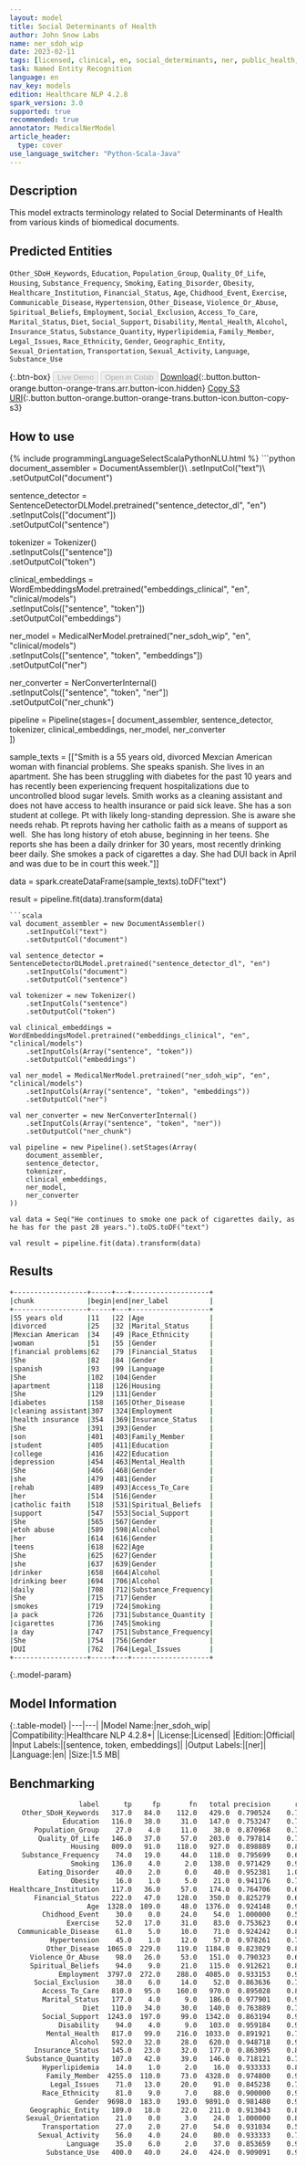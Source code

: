 ```yaml
---
layout: model
title: Social Determinants of Health
author: John Snow Labs
name: ner_sdoh_wip
date: 2023-02-11
tags: [licensed, clinical, en, social_determinants, ner, public_health, sdoh]
task: Named Entity Recognition
language: en
nav_key: models
edition: Healthcare NLP 4.2.8
spark_version: 3.0
supported: true
recommended: true
annotator: MedicalNerModel
article_header:
  type: cover
use_language_switcher: "Python-Scala-Java"
---
```


## Description

This model extracts terminology related to Social Determinants of Health from various kinds of biomedical documents.

## Predicted Entities

`Other_SDoH_Keywords`, `Education`, `Population_Group`, `Quality_Of_Life`, `Housing`, `Substance_Frequency`, `Smoking`, `Eating_Disorder`, `Obesity`, `Healthcare_Institution`, `Financial_Status`, `Age`, `Chidhood_Event`, `Exercise`, `Communicable_Disease`, `Hypertension`, `Other_Disease`, `Violence_Or_Abuse`, `Spiritual_Beliefs`, `Employment`, `Social_Exclusion`, `Access_To_Care`, `Marital_Status`, `Diet`, `Social_Support`, `Disability`, `Mental_Health`, `Alcohol`, `Insurance_Status`, `Substance_Quantity`, `Hyperlipidemia`, `Family_Member`, `Legal_Issues`, `Race_Ethnicity`, `Gender`, `Geographic_Entity`, `Sexual_Orientation`, `Transportation`, `Sexual_Activity`, `Language`, `Substance_Use`

{:.btn-box}
<button class="button button-orange" disabled>Live Demo</button>
<button class="button button-orange" disabled>Open in Colab</button>
[Download](https://s3.amazonaws.com/auxdata.johnsnowlabs.com/clinical/models/ner_sdoh_wip_en_4.2.8_3.0_1676135569606.zip){:.button.button-orange.button-orange-trans.arr.button-icon.hidden}
[Copy S3 URI](s3://auxdata.johnsnowlabs.com/clinical/models/ner_sdoh_wip_en_4.2.8_3.0_1676135569606.zip){:.button.button-orange.button-orange-trans.button-icon.button-copy-s3}

## How to use



<div class="tabs-box" markdown="1">
{% include programmingLanguageSelectScalaPythonNLU.html %}
```python
document_assembler = DocumentAssembler()\
    .setInputCol("text")\
    .setOutputCol("document")

sentence_detector = SentenceDetectorDLModel.pretrained("sentence_detector_dl", "en")\
    .setInputCols(["document"])\
    .setOutputCol("sentence")

tokenizer = Tokenizer()\
    .setInputCols(["sentence"])\
    .setOutputCol("token")

clinical_embeddings = WordEmbeddingsModel.pretrained("embeddings_clinical", "en", "clinical/models")\
    .setInputCols(["sentence", "token"])\
    .setOutputCol("embeddings")

ner_model = MedicalNerModel.pretrained("ner_sdoh_wip", "en", "clinical/models")\
    .setInputCols(["sentence", "token", "embeddings"])\
    .setOutputCol("ner")

ner_converter = NerConverterInternal()\
    .setInputCols(["sentence", "token", "ner"])\
    .setOutputCol("ner_chunk")

pipeline = Pipeline(stages=[
    document_assembler, 
    sentence_detector,
    tokenizer,
    clinical_embeddings,
    ner_model,
    ner_converter   
    ])

sample_texts = [["Smith is a 55 years old, divorced Mexcian American woman with financial problems. She speaks spanish. She lives in an apartment. She has been struggling with diabetes for the past 10 years and has recently been experiencing frequent hospitalizations due to uncontrolled blood sugar levels. Smith works as a cleaning assistant and does not have access to health insurance or paid sick leave. She has a son student at college. Pt with likely long-standing depression. She is aware she needs rehab. Pt reprots having her catholic faith as a means of support as well.  She has long history of etoh abuse, beginning in her teens. She reports she has been a daily drinker for 30 years, most recently drinking beer daily. She smokes a pack of cigarettes a day. She had DUI back in April and was due to be in court this week."]]
             
data = spark.createDataFrame(sample_texts).toDF("text")

result = pipeline.fit(data).transform(data)
```
```scala
val document_assembler = new DocumentAssembler()
    .setInputCol("text")
    .setOutputCol("document")

val sentence_detector = SentenceDetectorDLModel.pretrained("sentence_detector_dl", "en")
    .setInputCols("document")
    .setOutputCol("sentence")

val tokenizer = new Tokenizer()
    .setInputCols("sentence")
    .setOutputCol("token")

val clinical_embeddings = WordEmbeddingsModel.pretrained("embeddings_clinical", "en", "clinical/models")
    .setInputCols(Array("sentence", "token"))
    .setOutputCol("embeddings")

val ner_model = MedicalNerModel.pretrained("ner_sdoh_wip", "en", "clinical/models")
    .setInputCols(Array("sentence", "token", "embeddings"))
    .setOutputCol("ner")

val ner_converter = new NerConverterInternal()
    .setInputCols(Array("sentence", "token", "ner"))
    .setOutputCol("ner_chunk")

val pipeline = new Pipeline().setStages(Array(
    document_assembler, 
    sentence_detector,
    tokenizer,
    clinical_embeddings,
    ner_model,
    ner_converter   
))

val data = Seq("He continues to smoke one pack of cigarettes daily, as he has for the past 28 years.").toDS.toDF("text")

val result = pipeline.fit(data).transform(data)
```
</div>

## Results

```bash
+------------------+-----+---+-------------------+
|chunk             |begin|end|ner_label          |
+------------------+-----+---+-------------------+
|55 years old      |11   |22 |Age                |
|divorced          |25   |32 |Marital_Status     |
|Mexcian American  |34   |49 |Race_Ethnicity     |
|woman             |51   |55 |Gender             |
|financial problems|62   |79 |Financial_Status   |
|She               |82   |84 |Gender             |
|spanish           |93   |99 |Language           |
|She               |102  |104|Gender             |
|apartment         |118  |126|Housing            |
|She               |129  |131|Gender             |
|diabetes          |158  |165|Other_Disease      |
|cleaning assistant|307  |324|Employment         |
|health insurance  |354  |369|Insurance_Status   |
|She               |391  |393|Gender             |
|son               |401  |403|Family_Member      |
|student           |405  |411|Education          |
|college           |416  |422|Education          |
|depression        |454  |463|Mental_Health      |
|She               |466  |468|Gender             |
|she               |479  |481|Gender             |
|rehab             |489  |493|Access_To_Care     |
|her               |514  |516|Gender             |
|catholic faith    |518  |531|Spiritual_Beliefs  |
|support           |547  |553|Social_Support     |
|She               |565  |567|Gender             |
|etoh abuse        |589  |598|Alcohol            |
|her               |614  |616|Gender             |
|teens             |618  |622|Age                |
|She               |625  |627|Gender             |
|she               |637  |639|Gender             |
|drinker           |658  |664|Alcohol            |
|drinking beer     |694  |706|Alcohol            |
|daily             |708  |712|Substance_Frequency|
|She               |715  |717|Gender             |
|smokes            |719  |724|Smoking            |
|a pack            |726  |731|Substance_Quantity |
|cigarettes        |736  |745|Smoking            |
|a day             |747  |751|Substance_Frequency|
|She               |754  |756|Gender             |
|DUI               |762  |764|Legal_Issues       |
+------------------+-----+---+-------------------+

```

{:.model-param}
## Model Information

{:.table-model}
|---|---|
|Model Name:|ner_sdoh_wip|
|Compatibility:|Healthcare NLP 4.2.8+|
|License:|Licensed|
|Edition:|Official|
|Input Labels:|[sentence, token, embeddings]|
|Output Labels:|[ner]|
|Language:|en|
|Size:|1.5 MB|

## Benchmarking

```bash
                 label	    tp	   fp	    fn	 total precision	  recall	      f1
   Other_SDoH_Keywords	 317.0	 84.0	 112.0	 429.0	0.790524	0.738928	0.763855
             Education	 116.0	 38.0	  31.0	 147.0	0.753247	0.789116	0.770764
      Population_Group	  27.0	  4.0	  11.0	  38.0	0.870968	0.710526	0.782609
       Quality_Of_Life	 146.0	 37.0	  57.0	 203.0	0.797814	0.719212	0.756477
               Housing	 809.0	 91.0	 118.0	 927.0	0.898889	0.872708	0.885605
   Substance_Frequency	  74.0	 19.0	  44.0	 118.0	0.795699	0.627119	0.701422
               Smoking	 136.0	  4.0	   2.0	 138.0	0.971429	0.985507	0.978417
       Eating_Disorder	  40.0	  2.0	   0.0	  40.0	0.952381	1.000000	0.975610
               Obesity	  16.0	  1.0	   5.0	  21.0	0.941176	0.761905	0.842105
Healthcare_Institution	 117.0	 36.0	  57.0	 174.0	0.764706	0.672414	0.715596
      Financial_Status	 222.0	 47.0	 128.0	 350.0	0.825279	0.634286	0.717286
                   Age	1328.0	109.0	  48.0	1376.0	0.924148	0.965116	0.944188
        Chidhood_Event	  30.0	  0.0	  24.0	  54.0	1.000000	0.555556	0.714286
              Exercise	  52.0	 17.0	  31.0	  83.0	0.753623	0.626506	0.684211
  Communicable_Disease	  61.0	  5.0	  10.0	  71.0	0.924242	0.859155	0.890511
          Hypertension	  45.0	  1.0	  12.0	  57.0	0.978261	0.789474	0.873786
         Other_Disease	1065.0	229.0	 119.0	1184.0	0.823029	0.899493	0.859564
     Violence_Or_Abuse	  98.0	 26.0	  53.0	 151.0	0.790323	0.649007	0.712727
     Spiritual_Beliefs	  94.0	  9.0	  21.0	 115.0	0.912621	0.817391	0.862385
            Employment	3797.0	272.0	 288.0	4085.0	0.933153	0.929498	0.931322
      Social_Exclusion	  38.0	  6.0	  14.0	  52.0	0.863636	0.730769	0.791667
        Access_To_Care	 810.0	 95.0	 160.0	 970.0	0.895028	0.835052	0.864000
        Marital_Status	 177.0	  4.0	   9.0	 186.0	0.977901	0.951613	0.964578
                  Diet	 110.0	 34.0	  30.0	 140.0	0.763889	0.785714	0.774648
        Social_Support	1243.0	197.0	  99.0	1342.0	0.863194	0.926230	0.893602
            Disability	  94.0	  4.0	   9.0	 103.0	0.959184	0.912621	0.935323
         Mental_Health	 817.0	 99.0	 216.0	1033.0	0.891921	0.790900	0.838379
               Alcohol	 592.0	 32.0	  28.0	 620.0	0.948718	0.954839	0.951768
      Insurance_Status	 145.0	 23.0	  32.0	 177.0	0.863095	0.819209	0.840580
    Substance_Quantity	 107.0	 42.0	  39.0	 146.0	0.718121	0.732877	0.725424
        Hyperlipidemia	  14.0	  1.0	   2.0	  16.0	0.933333	0.875000	0.903226
         Family_Member	4255.0	110.0	  73.0	4328.0	0.974800	0.983133	0.978949
          Legal_Issues	  71.0	 13.0	  20.0	  91.0	0.845238	0.780220	0.811429
        Race_Ethnicity	  81.0	  9.0	   7.0	  88.0	0.900000	0.920455	0.910112
                Gender	9698.0	183.0	 193.0	9891.0	0.981480	0.980487	0.980983
     Geographic_Entity	 189.0	 18.0	  22.0	 211.0	0.913043	0.895735	0.904306
    Sexual_Orientation	  21.0	  0.0	   3.0	  24.0	1.000000	0.875000	0.933333
        Transportation	  27.0	  2.0	  27.0	  54.0	0.931034	0.500000	0.650602
       Sexual_Activity	  56.0	  4.0	  24.0	  80.0	0.933333	0.700000	0.800000
              Language	  35.0	  6.0	   2.0	  37.0	0.853659	0.945946	0.897436
         Substance_Use	 400.0	 40.0	  24.0	 424.0	0.909091	0.943396	0.925926
```
